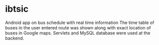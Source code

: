 # ibtsic

Android app on bus schedule with real time information
The time table of buses in the user entered route was shown along with exact location of buses in Google maps.
Servlets and MySQL database were used at the backend.
